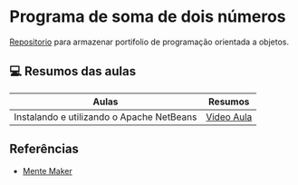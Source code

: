 
# Programa de soma de dois números

[Repositorio](https://github.com/LizaGomes97/Soma-Programa-o-Orientada-a-Objetos) para armazenar portifolio de programação orientada a objetos.

## 💻 Resumos das aulas

| Aulas | Resumos |
|-------|-------|
| Instalando e utilizando o Apache NetBeans | [Video Aula](https://www.youtube.com/watch?v=7F4hyVL3XGc) |

## Referências
- [Mente Maker](https://www.youtube.com/watch?v=7F4hyVL3XGc)
